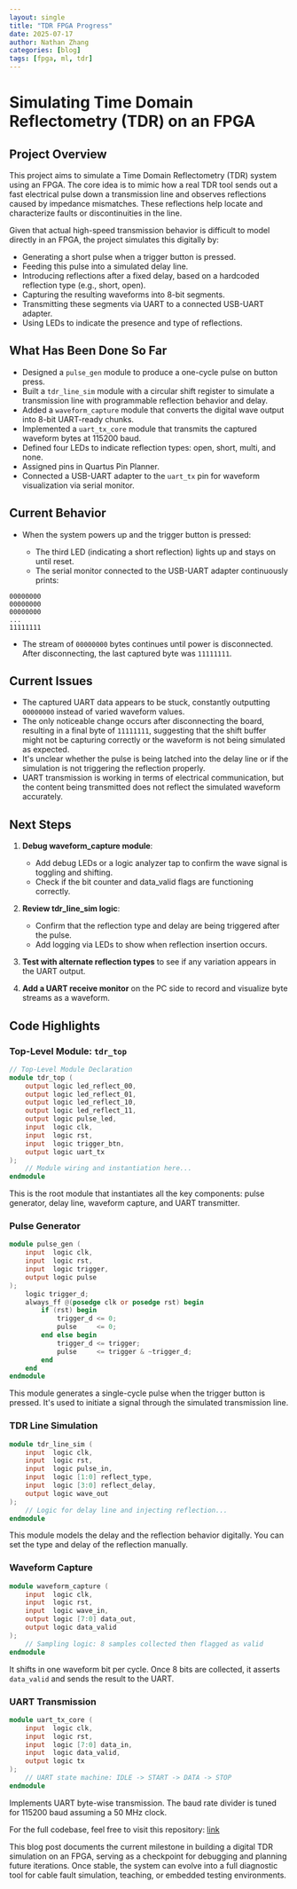 ```yaml
---
layout: single
title: "TDR FPGA Progress"
date: 2025-07-17
author: Nathan Zhang
categories: [blog]
tags: [fpga, ml, tdr]
---
```


# Simulating Time Domain Reflectometry (TDR) on an FPGA

## Project Overview

This project aims to simulate a Time Domain Reflectometry (TDR) system using an FPGA. The core idea is to mimic how a real TDR tool sends out a fast electrical pulse down a transmission line and observes reflections caused by impedance mismatches. These reflections help locate and characterize faults or discontinuities in the line.

Given that actual high-speed transmission behavior is difficult to model directly in an FPGA, the project simulates this digitally by:

* Generating a short pulse when a trigger button is pressed.
* Feeding this pulse into a simulated delay line.
* Introducing reflections after a fixed delay, based on a hardcoded reflection type (e.g., short, open).
* Capturing the resulting waveforms into 8-bit segments.
* Transmitting these segments via UART to a connected USB-UART adapter.
* Using LEDs to indicate the presence and type of reflections.

## What Has Been Done So Far

* Designed a `pulse_gen` module to produce a one-cycle pulse on button press.
* Built a `tdr_line_sim` module with a circular shift register to simulate a transmission line with programmable reflection behavior and delay.
* Added a `waveform_capture` module that converts the digital wave output into 8-bit UART-ready chunks.
* Implemented a `uart_tx_core` module that transmits the captured waveform bytes at 115200 baud.
* Defined four LEDs to indicate reflection types: open, short, multi, and none.
* Assigned pins in Quartus Pin Planner.
* Connected a USB-UART adapter to the `uart_tx` pin for waveform visualization via serial monitor.

## Current Behavior

* When the system powers up and the trigger button is pressed:

  * The third LED (indicating a short reflection) lights up and stays on until reset.
  * The serial monitor connected to the USB-UART adapter continuously prints:

```
00000000
00000000
00000000
...
11111111
```

* The stream of `00000000` bytes continues until power is disconnected. After disconnecting, the last captured byte was `11111111`.

## Current Issues

* The captured UART data appears to be stuck, constantly outputting `00000000` instead of varied waveform values.
* The only noticeable change occurs after disconnecting the board, resulting in a final byte of `11111111`, suggesting that the shift buffer might not be capturing correctly or the waveform is not being simulated as expected.
* It's unclear whether the pulse is being latched into the delay line or if the simulation is not triggering the reflection properly.
* UART transmission is working in terms of electrical communication, but the content being transmitted does not reflect the simulated waveform accurately.

## Next Steps

1. **Debug waveform\_capture module**:

   * Add debug LEDs or a logic analyzer tap to confirm the wave signal is toggling and shifting.
   * Check if the bit counter and data\_valid flags are functioning correctly.

2. **Review tdr\_line\_sim logic**:

   * Confirm that the reflection type and delay are being triggered after the pulse.
   * Add logging via LEDs to show when reflection insertion occurs.

3. **Test with alternate reflection types** to see if any variation appears in the UART output.

4. **Add a UART receive monitor** on the PC side to record and visualize byte streams as a waveform.


## Code Highlights

### Top-Level Module: `tdr_top`

```verilog
// Top-Level Module Declaration
module tdr_top (
    output logic led_reflect_00,
    output logic led_reflect_01,
    output logic led_reflect_10,
    output logic led_reflect_11,
    output logic pulse_led,
    input  logic clk,
    input  logic rst,
    input  logic trigger_btn,
    output logic uart_tx
);
    // Module wiring and instantiation here...
endmodule
```

This is the root module that instantiates all the key components: pulse generator, delay line, waveform capture, and UART transmitter.

### Pulse Generator

```verilog
module pulse_gen (
    input  logic clk,
    input  logic rst,
    input  logic trigger,
    output logic pulse
);
    logic trigger_d;
    always_ff @(posedge clk or posedge rst) begin
        if (rst) begin
            trigger_d <= 0;
            pulse     <= 0;
        end else begin
            trigger_d <= trigger;
            pulse     <= trigger & ~trigger_d;
        end
    end
endmodule
```

This module generates a single-cycle pulse when the trigger button is pressed. It's used to initiate a signal through the simulated transmission line.

### TDR Line Simulation

```verilog
module tdr_line_sim (
    input  logic clk,
    input  logic rst,
    input  logic pulse_in,
    input  logic [1:0] reflect_type,
    input  logic [3:0] reflect_delay,
    output logic wave_out
);
    // Logic for delay line and injecting reflection...
endmodule
```

This module models the delay and the reflection behavior digitally. You can set the type and delay of the reflection manually.

### Waveform Capture

```verilog
module waveform_capture (
    input  logic clk,
    input  logic rst,
    input  logic wave_in,
    output logic [7:0] data_out,
    output logic data_valid
);
    // Sampling logic: 8 samples collected then flagged as valid
endmodule
```

It shifts in one waveform bit per cycle. Once 8 bits are collected, it asserts `data_valid` and sends the result to the UART.

### UART Transmission

```verilog
module uart_tx_core (
    input  logic clk,
    input  logic rst,
    input  logic [7:0] data_in,
    input  logic data_valid,
    output logic tx
);
    // UART state machine: IDLE -> START -> DATA -> STOP
endmodule
```

Implements UART byte-wise transmission. The baud rate divider is tuned for 115200 baud assuming a 50 MHz clock.

For the full codebase, feel free to visit this repository: [link](https://github.com/natjiazhan/ML-TDR-Fault-Detector/tree/main/fpga)

This blog post documents the current milestone in building a digital TDR simulation on an FPGA, serving as a checkpoint for debugging and planning future iterations. Once stable, the system can evolve into a full diagnostic tool for cable fault simulation, teaching, or embedded testing environments.

